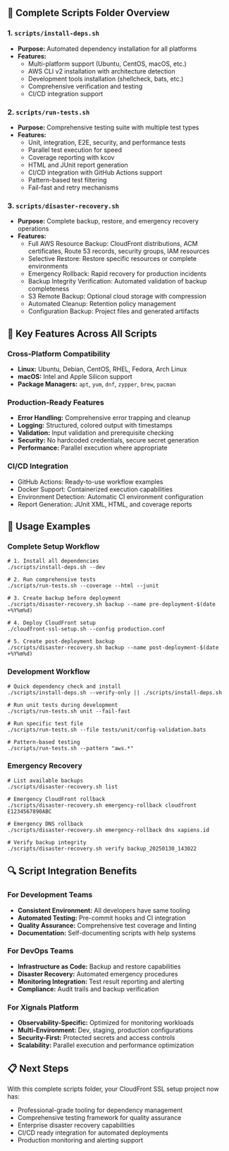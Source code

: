 ## 📁 Complete Scripts Folder Overview

### 1. `scripts/install-deps.sh`

- **Purpose:** Automated dependency installation for all platforms
- **Features:**
  - Multi-platform support (Ubuntu, CentOS, macOS, etc.)
  - AWS CLI v2 installation with architecture detection
  - Development tools installation (shellcheck, bats, etc.)
  - Comprehensive verification and testing
  - CI/CD integration support

### 2. `scripts/run-tests.sh`

- **Purpose:** Comprehensive testing suite with multiple test types
- **Features:**
  - Unit, integration, E2E, security, and performance tests
  - Parallel test execution for speed
  - Coverage reporting with kcov
  - HTML and JUnit report generation
  - CI/CD integration with GitHub Actions support
  - Pattern-based test filtering
  - Fail-fast and retry mechanisms

### 3. `scripts/disaster-recovery.sh`

- **Purpose:** Complete backup, restore, and emergency recovery operations
- **Features:**
  - Full AWS Resource Backup: CloudFront distributions, ACM certificates, Route 53 records, security groups, IAM resources
  - Selective Restore: Restore specific resources or complete environments
  - Emergency Rollback: Rapid recovery for production incidents
  - Backup Integrity Verification: Automated validation of backup completeness
  - S3 Remote Backup: Optional cloud storage with compression
  - Automated Cleanup: Retention policy management
  - Configuration Backup: Project files and generated artifacts


## 🔧 Key Features Across All Scripts

### Cross-Platform Compatibility

- **Linux:** Ubuntu, Debian, CentOS, RHEL, Fedora, Arch Linux
- **macOS:** Intel and Apple Silicon support
- **Package Managers:** `apt`, `yum`, `dnf`, `zypper`, `brew`, `pacman`

### Production-Ready Features

- **Error Handling:** Comprehensive error trapping and cleanup
- **Logging:** Structured, colored output with timestamps
- **Validation:** Input validation and prerequisite checking
- **Security:** No hardcoded credentials, secure secret generation
- **Performance:** Parallel execution where appropriate

### CI/CD Integration

- GitHub Actions: Ready-to-use workflow examples
- Docker Support: Containerized execution capabilities
- Environment Detection: Automatic CI environment configuration
- Report Generation: JUnit XML, HTML, and coverage reports

## 🚀 Usage Examples

### Complete Setup Workflow

```
# 1. Install all dependencies
./scripts/install-deps.sh --dev

# 2. Run comprehensive tests
./scripts/run-tests.sh --coverage --html --junit

# 3. Create backup before deployment
./scripts/disaster-recovery.sh backup --name pre-deployment-$(date +%Y%m%d)

# 4. Deploy CloudFront setup
./cloudfront-ssl-setup.sh --config production.conf

# 5. Create post-deployment backup
./scripts/disaster-recovery.sh backup --name post-deployment-$(date +%Y%m%d)
```

### Development Workflow

```
# Quick dependency check and install
./scripts/install-deps.sh --verify-only || ./scripts/install-deps.sh

# Run unit tests during development
./scripts/run-tests.sh unit --fail-fast

# Run specific test file
./scripts/run-tests.sh --file tests/unit/config-validation.bats

# Pattern-based testing
./scripts/run-tests.sh --pattern "aws.*"
```

### Emergency Recovery

```
# List available backups
./scripts/disaster-recovery.sh list

# Emergency CloudFront rollback
./scripts/disaster-recovery.sh emergency-rollback cloudfront E1234567890ABC

# Emergency DNS rollback
./scripts/disaster-recovery.sh emergency-rollback dns xapiens.id

# Verify backup integrity
./scripts/disaster-recovery.sh verify backup_20250130_143022
```


## 🔍 Script Integration Benefits

### For Development Teams

- **Consistent Environment:** All developers have same tooling
- **Automated Testing:** Pre-commit hooks and CI integration
- **Quality Assurance:** Comprehensive test coverage and linting
- **Documentation:** Self-documenting scripts with help systems

### For DevOps Teams

- **Infrastructure as Code:** Backup and restore capabilities
- **Disaster Recovery:** Automated emergency procedures
- **Monitoring Integration:** Test result reporting and alerting
- **Compliance:** Audit trails and backup verification

### For Xignals Platform

- **Observability-Specific:** Optimized for monitoring workloads
- **Multi-Environment:** Dev, staging, production configurations
- **Security-First:** Protected secrets and access controls
- **Scalability:** Parallel execution and performance optimization

## 📋 Next Steps

With this complete scripts folder, your CloudFront SSL setup project now has:
- Professional-grade tooling for dependency management
- Comprehensive testing framework for quality assurance
- Enterprise disaster recovery capabilities
- CI/CD ready integration for automated deployments
- Production monitoring and alerting support